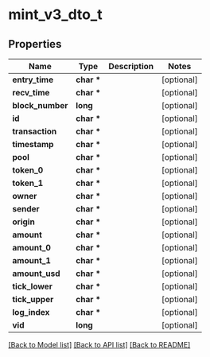 # mint_v3_dto_t

## Properties
Name | Type | Description | Notes
------------ | ------------- | ------------- | -------------
**entry_time** | **char \*** |  | [optional] 
**recv_time** | **char \*** |  | [optional] 
**block_number** | **long** |  | [optional] 
**id** | **char \*** |  | [optional] 
**transaction** | **char \*** |  | [optional] 
**timestamp** | **char \*** |  | [optional] 
**pool** | **char \*** |  | [optional] 
**token_0** | **char \*** |  | [optional] 
**token_1** | **char \*** |  | [optional] 
**owner** | **char \*** |  | [optional] 
**sender** | **char \*** |  | [optional] 
**origin** | **char \*** |  | [optional] 
**amount** | **char \*** |  | [optional] 
**amount_0** | **char \*** |  | [optional] 
**amount_1** | **char \*** |  | [optional] 
**amount_usd** | **char \*** |  | [optional] 
**tick_lower** | **char \*** |  | [optional] 
**tick_upper** | **char \*** |  | [optional] 
**log_index** | **char \*** |  | [optional] 
**vid** | **long** |  | [optional] 

[[Back to Model list]](../README.md#documentation-for-models) [[Back to API list]](../README.md#documentation-for-api-endpoints) [[Back to README]](../README.md)


